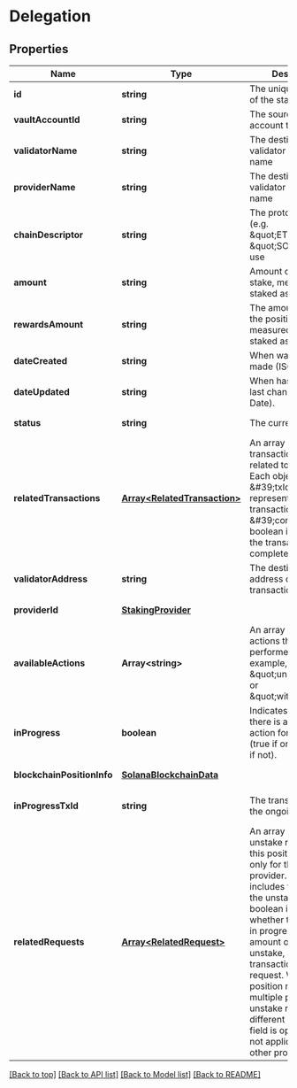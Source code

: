 # Delegation

## Properties

|Name | Type | Description | Notes|
|------------ | ------------- | ------------- | -------------|
|**id** | **string** | The unique identifier of the staking position | [default to undefined]|
|**vaultAccountId** | **string** | The source vault account to stake from | [default to undefined]|
|**validatorName** | **string** | The destination validator address name | [default to undefined]|
|**providerName** | **string** | The destination validator provider name | [default to undefined]|
|**chainDescriptor** | **string** | The protocol identifier (e.g. \&quot;ETH\&quot;/ \&quot;SOL\&quot;) to use | [default to undefined]|
|**amount** | **string** | Amount of tokens to stake, measured in the staked asset unit. | [default to undefined]|
|**rewardsAmount** | **string** | The amount staked in the position, measured in the staked asset unit. | [default to undefined]|
|**dateCreated** | **string** | When was the request made (ISO Date). | [default to undefined]|
|**dateUpdated** | **string** | When has the position last changed (ISO Date). | [default to undefined]|
|**status** | **string** | The current status. | [default to undefined]|
|**relatedTransactions** | [**Array&lt;RelatedTransaction&gt;**](RelatedTransaction.md) | An array of transaction objects related to this position. Each object includes a \&#39;txId\&#39; representing the transaction ID and a \&#39;completed\&#39; boolean indicating if the transaction was completed. | [default to undefined]|
|**validatorAddress** | **string** | The destination address of the staking transaction. | [default to undefined]|
|**providerId** | [**StakingProvider**](StakingProvider.md) |  | [default to undefined]|
|**availableActions** | **Array&lt;string&gt;** | An array of available actions that can be performed. for example, actions like \&quot;unstake\&quot; or \&quot;withdraw\&quot;. | [default to undefined]|
|**inProgress** | **boolean** | Indicates whether there is an ongoing action for this position (true if ongoing, false if not). | [default to undefined]|
|**blockchainPositionInfo** | [**SolanaBlockchainData**](SolanaBlockchainData.md) |  | [default to undefined]|
|**inProgressTxId** | **string** | The transaction ID of the ongoing request | [optional] [default to undefined]|
|**relatedRequests** | [**Array&lt;RelatedRequest&gt;**](RelatedRequest.md) | An array of partial unstake requests for this position, relevant only for the Lido provider. Each object includes the status of the unstake request, a boolean indicating whether the action is in progress, the amount of tokens to unstake, and the transaction ID of the request. With Lido, a position may have multiple partial unstake requests in different states. This field is optional and not applicable for other providers. | [optional] [default to undefined]|




[[Back to top]](#) [[Back to API list]](../../README.md#documentation-for-api-endpoints) [[Back to Model list]](../../README.md#documentation-for-models) [[Back to README]](../../README.md)
